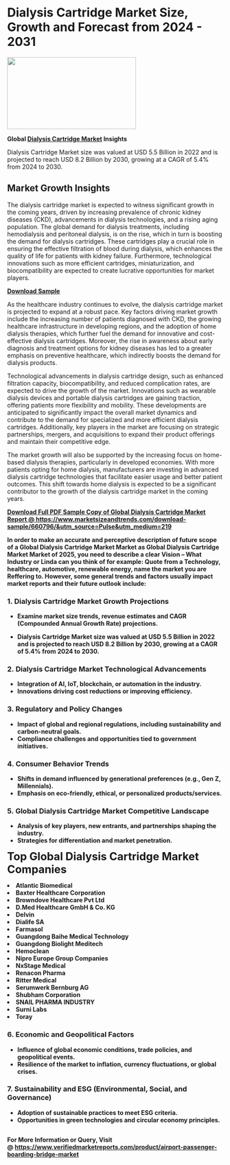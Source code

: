 <H1>Dialysis Cartridge Market Size, Growth and Forecast from 2024 - 2031</H1><img class="aligncenter size-medium wp-image-584254" src="https://thirdeyenews.in/wp-content/uploads/2024/09/Global-Market-Research-300x168.jpeg" alt="" width="300" height="168" /><p><strong>Global&nbsp;<a href="https://www.marketsizeandtrends.com/download-sample/660796/&amp;utm_source=Pulse&amp;utm_medium=219">Dialysis Cartridge Market</a> Insights</strong></p><p>Dialysis Cartridge Market size was valued at USD 5.5 Billion in 2022 and is projected to reach USD 8.2 Billion by 2030, growing at a CAGR of 5.4% from 2024 to 2030.</p><p><h2>Market Growth Insights</h2> <p>The dialysis cartridge market is expected to witness significant growth in the coming years, driven by increasing prevalence of chronic kidney diseases (CKD), advancements in dialysis technologies, and a rising aging population. The global demand for dialysis treatments, including hemodialysis and peritoneal dialysis, is on the rise, which in turn is boosting the demand for dialysis cartridges. These cartridges play a crucial role in ensuring the effective filtration of blood during dialysis, which enhances the quality of life for patients with kidney failure. Furthermore, technological innovations such as more efficient cartridges, miniaturization, and biocompatibility are expected to create lucrative opportunities for market players.</p> <p><strong><a href="#">Download Sample</a></strong></p> <p>As the healthcare industry continues to evolve, the dialysis cartridge market is projected to expand at a robust pace. Key factors driving market growth include the increasing number of patients diagnosed with CKD, the growing healthcare infrastructure in developing regions, and the adoption of home dialysis therapies, which further fuel the demand for innovative and cost-effective dialysis cartridges. Moreover, the rise in awareness about early diagnosis and treatment options for kidney diseases has led to a greater emphasis on preventive healthcare, which indirectly boosts the demand for dialysis products.</p> <p>Technological advancements in dialysis cartridge design, such as enhanced filtration capacity, biocompatibility, and reduced complication rates, are expected to drive the growth of the market. Innovations such as wearable dialysis devices and portable dialysis cartridges are gaining traction, offering patients more flexibility and mobility. These developments are anticipated to significantly impact the overall market dynamics and contribute to the demand for specialized and more efficient dialysis cartridges. Additionally, key players in the market are focusing on strategic partnerships, mergers, and acquisitions to expand their product offerings and maintain their competitive edge.</p> <p>The market growth will also be supported by the increasing focus on home-based dialysis therapies, particularly in developed economies. With more patients opting for home dialysis, manufacturers are investing in advanced dialysis cartridge technologies that facilitate easier usage and better patient outcomes. This shift towards home dialysis is expected to be a significant contributor to the growth of the dialysis cartridge market in the coming years.</p> <p><strong><a href="#"></p><p><span class=""><strong>Download Full PDF Sample Copy of Global Dialysis Cartridge Market Report</strong> @ <a href="https://www.marketsizeandtrends.com/download-sample/660796/&amp;utm_source=Pulse&amp;utm_medium=219" target="_blank">https://www.marketsizeandtrends.com/download-sample/660796/&amp;utm_source=Pulse&amp;utm_medium=219</a></span></p><p>In order to make an accurate and perceptive description of future scope of a Global&nbsp;Dialysis Cartridge Market Market as Global&nbsp;Dialysis Cartridge Market Market of 2025, you need to describe a clear Vision &ndash; What Industry or Linda can you think of for example: Quote from a Technology, healthcare, automotive, renewable energy, name the market you are Reffering to. However, some general trends and factors usually impact market reports and their future outlook include:</p><h3>1.&nbsp;<strong>Dialysis Cartridge Market Growth Projections</strong></h3><ul><li>Examine market size trends, revenue estimates and CAGR (Compounded Annual Growth Rate) projections.</li><li><p>Dialysis Cartridge Market size was valued at USD 5.5 Billion in 2022 and is projected to reach USD 8.2 Billion by 2030, growing at a CAGR of 5.4% from 2024 to 2030.</p></li></ul><h3>2.&nbsp;<strong>Dialysis Cartridge Market Technological Advancements</strong></h3><ul><li>Integration of AI, IoT, blockchain, or automation in the industry.</li><li>Innovations driving cost reductions or improving efficiency.</li></ul><h3>3.&nbsp;<strong>Regulatory and Policy Changes</strong></h3><ul><li>Impact of global and regional regulations, including sustainability and carbon-neutral goals.</li><li>Compliance challenges and opportunities tied to government initiatives.</li></ul><h3>4.&nbsp;<strong>Consumer Behavior Trends</strong></h3><ul><li>Shifts in demand influenced by generational preferences (e.g., Gen Z, Millennials).</li><li>Emphasis on eco-friendly, ethical, or personalized products/services.</li></ul><h3>5.&nbsp;<strong>Global Dialysis Cartridge Market Competitive Landscape</strong></h3><ul><li>Analysis of key players, new entrants, and partnerships shaping the industry.</li><li>Strategies for differentiation and market penetration.</li></ul><p data-pm-slice="1 1 []"><span style="color: inherit; font-family: inherit; font-size: 25px;">Top Global Dialysis Cartridge Market Companies</span></p><div class="" data-test-id=""><p><li>Atlantic Biomedical</li><li> Baxter Healthcare Corporation</li><li> Browndove Healthcare Pvt Ltd</li><li> D.Med Healthcare GmbH & Co. KG</li><li> Delvin</li><li> Dialife SA</li><li> Farmasol</li><li> Guangdong Baihe Medical Technology</li><li> Guangdong Biolight Meditech</li><li> Hemoclean</li><li> Nipro Europe Group Companies</li><li> NxStage Medical</li><li> Renacon Pharma</li><li> Ritter Medical</li><li> Serumwerk Bernburg AG</li><li> Shubham Corporation</li><li> SNAIL PHARMA INDUSTRY</li><li> Surni Labs</li><li> Toray</li></p></div><h3>6.&nbsp;<strong>Economic and Geopolitical Factors</strong></h3><ul><li>Influence of global economic conditions, trade policies, and geopolitical events.</li><li>Resilience of the market to inflation, currency fluctuations, or global crises.</li></ul><h3>7.&nbsp;<strong>Sustainability and ESG (Environmental, Social, and Governance)</strong></h3><ul><li>Adoption of sustainable practices to meet ESG criteria.</li><li>Opportunities in green technologies and circular economy principles.</li></ul><h2><strong style="font-size: 14px;">For More Information or Query, Visit @&nbsp;</strong><a style="background-color: #ffffff; font-size: 14px;" href="https://www.marketsizeandtrends.com/report/dialysis-cartridge-market/" target="_blank">https://www.verifiedmarketreports.com/product/airport-passenger-boarding-bridge-market</a></h2>
